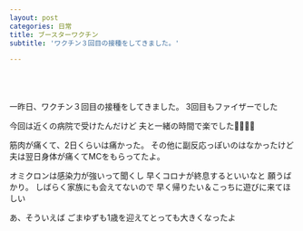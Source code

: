 ```yaml
---
layout: post
categories: 日常
title: ブースターワクチン
subtitle: 'ワクチン３回目の接種をしてきました。'

---
```

<br>
<br>
<br>
一昨日、ワクチン３回目の接種をしてきました。
3回目もファイザーでした

今回は近くの病院で受けたんだけど
夫と一緒の時間で楽でした👍🏻👍🏻

筋肉が痛くて、2日くらいは痛かった。
その他に副反応っぽいのはなかったけど
夫は翌日身体が痛くてMCをもらってたよ。

オミクロンは感染力が強いって聞くし
早くコロナが終息するといいなと
願うばかり。
しばらく家族にも会えてないので
早く帰りたい＆こっちに遊びに来てほしい

あ、そういえば
ごまゆずも1歳を迎えてとっても大きくなったよ

<br>
<br>
<br>